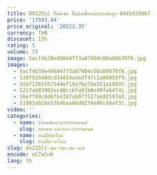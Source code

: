 ```yaml
---
title: DX225LC ปั๊มดีเซล ปั๊มฉีดเชื้อเพลิงแรงดันสูง 0445020067
price: '17593.44'
price_original: '20222.35'
currency: THB
discount: 13%
rating: 5
volume: 73
image: Sacf4b39e49844f73a87404c00a00670fK.jpg
images:
  - Sacf4b39e49844f73a87404c00a00670fK.jpg
  - S38f535d8dcd34834adedf47c1a86059f9.jpg
  - Sdaf1765f67544ef19e76e7be551a1093Y.jpg
  - S217ab83902ec48ccbfa91b8e48fa6474j.jpg
  - S6eff89c8d6fb4f87ab97f527ae92593aX.jpg
  - S1902a016e53b4baa8bd02f0e06c48af3C.jpg
video: ''
categories:
  - name: รถยนต์และรถจักรยานยนต์
    slug: รถยนต-และรถจ-กรยานยนต
  - name: สวมใส่อะไหล่
    slug: สวมใส-อะไหล
slug: dx225lc-มด-เซล-มฉ-ดเช
encode: oC7alnK
lang: th
---
```

  